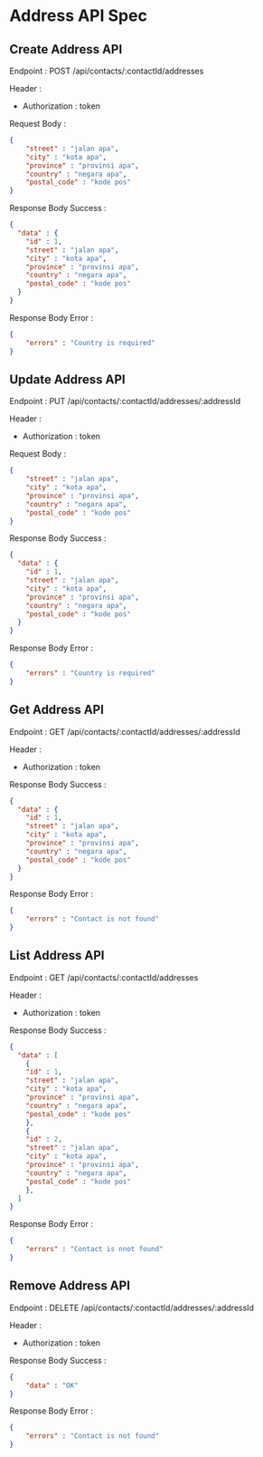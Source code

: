 # Address API Spec

## Create Address API

Endpoint : POST /api/contacts/:contactId/addresses

Header :
- Authorization : token

Request Body :

```json
{
    "street" : "jalan apa",
    "city" : "kota apa",
    "province" : "provinsi apa",
    "country" : "negara apa",
    "postal_code" : "kode pos"
}
```

Response Body Success :

```json
{
  "data" : {
    "id" : 1,
    "street" : "jalan apa",
    "city" : "kota apa",
    "province" : "provinsi apa",
    "country" : "negara apa",
    "postal_code" : "kode pos"
  }
}
```

Response Body Error :

```json
{
    "errors" : "Country is required"
}
```

## Update Address API

Endpoint : PUT /api/contacts/:contactId/addresses/:addressId

Header :
- Authorization : token

Request Body :

```json
{
    "street" : "jalan apa",
    "city" : "kota apa",
    "province" : "provinsi apa",
    "country" : "negara apa",
    "postal_code" : "kode pos"
}
```

Response Body Success :

```json
{
  "data" : {
    "id" : 1,
    "street" : "jalan apa",
    "city" : "kota apa",
    "province" : "provinsi apa",
    "country" : "negara apa",
    "postal_code" : "kode pos"
  }
}
```

Response Body Error :

```json
{
    "errors" : "Country is required"
}
```


## Get Address API

Endpoint : GET /api/contacts/:contactId/addresses/:addressId

Header :
- Authorization : token

Response Body Success :

```json
{
  "data" : {
    "id" : 1,
    "street" : "jalan apa",
    "city" : "kota apa",
    "province" : "provinsi apa",
    "country" : "negara apa",
    "postal_code" : "kode pos"
  }
}
```

Response Body Error :

```json
{
    "errors" : "Contact is not found"
}
```

## List Address API

Endpoint : GET /api/contacts/:contactId/addresses

Header :
- Authorization : token

Response Body Success :

```json
{
  "data" : [
    {
    "id" : 1,
    "street" : "jalan apa",
    "city" : "kota apa",
    "province" : "provinsi apa",
    "country" : "negara apa",
    "postal_code" : "kode pos"
    },
    {
    "id" : 2,
    "street" : "jalan apa",
    "city" : "kota apa",
    "province" : "provinsi apa",
    "country" : "negara apa",
    "postal_code" : "kode pos"
    },
  ]
}
```

Response Body Error :

```json
{
    "errors" : "Contact is nnot found"
}
```

## Remove Address API

Endpoint : DELETE /api/contacts/:contactId/addresses/:addressId

Header :
- Authorization : token

Response Body Success :

```json
{
    "data" : "OK"
}
```

Response Body Error :

```json
{
    "errors" : "Contact is not found"
}
```
